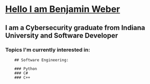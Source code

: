 # [Hello I am Benjamin Weber](https://www.weberben.com)

## I am a Cybersecurity graduate from Indiana University and Software Developer

### Topics I'm currently interested in: 
```
    ## Software Engineering:

    ### Python
    ### C#
    ### C++
```

<!--
**kerenin95/kerenin95** is a ✨ _special_ ✨ repository because its `README.md` (this file) appears on your GitHub profile.

Here are some ideas to get you started:

- 🔭 I’m currently working on ...
- 🌱 I’m currently learning ...
- 👯 I’m looking to collaborate on ...
- 🤔 I’m looking for help with ...
- 💬 Ask me about ...
- 📫 How to reach me: ...
- 😄 Pronouns: ...
- ⚡ Fun fact: ...
-->
